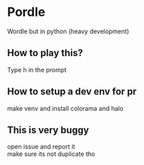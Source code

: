 # Pordle
Wordle but in python (heavy development)
## How to play this?
Type h in the prompt
## How to setup a dev env for pr
make venv and install colorama and halo
## This is very buggy
open issue and report it  
make sure its not duplicate tho
